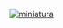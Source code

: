 [![miniatura](https://github.com/user-attachments/assets/587a6eab-0873-4bf7-9082-0f59011a81e3)](https://youtu.be/9dzpA_pu9q4)
